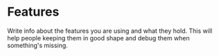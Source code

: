 Features
====

Write info about the features you are using and what they hold. This will help people keeping them in good shape and debug them when something's missing.

